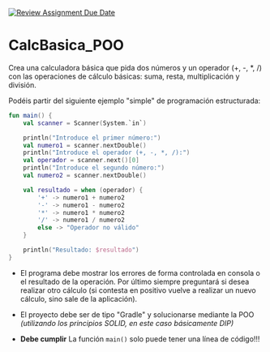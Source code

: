 [![Review Assignment Due Date](https://classroom.github.com/assets/deadline-readme-button-22041afd0340ce965d47ae6ef1cefeee28c7c493a6346c4f15d667ab976d596c.svg)](https://classroom.github.com/a/6POAAJRN)
# CalcBasica_POO

Crea una calculadora básica que pida dos números y un operador (+, -, *, /) con las operaciones de cálculo básicas: suma, resta, multiplicación y división.

Podéis partir del siguiente ejemplo "simple" de programación estructurada:

```kotlin
fun main() {
    val scanner = Scanner(System.`in`)

    println("Introduce el primer número:")
    val numero1 = scanner.nextDouble()
    println("Introduce el operador (+, -, *, /):")
    val operador = scanner.next()[0]
    println("Introduce el segundo número:")
    val numero2 = scanner.nextDouble()

    val resultado = when (operador) {
        '+' -> numero1 + numero2
        '-' -> numero1 - numero2
        '*' -> numero1 * numero2
        '/' -> numero1 / numero2
        else -> "Operador no válido"
    }

    println("Resultado: $resultado")
}
```

* El programa debe mostrar los errores de forma controlada en consola o el resultado de la operación. Por último siempre preguntará si desea realizar otro cálculo (si contesta en positivo vuelve a realizar un nuevo cálculo, sino sale de la aplicación).

* El proyecto debe ser de tipo "Gradle" y solucionarse mediante la POO *(utilizando los principios SOLID, en este caso básicamente DIP)*

* **Debe cumplir** La función `main()` solo puede tener una línea de código!!!
